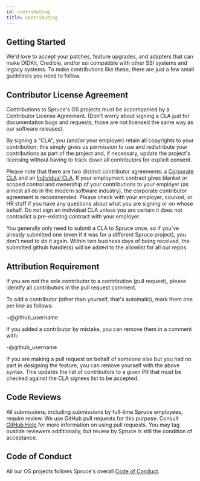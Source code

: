 ```yaml
---
id: contributing
title: Contributing
---
```


## Getting Started

We'd love to accept your patches, feature upgrades, and adapters that can make
DIDKit, Credible, and/or ssi compatible with other SSI systems and legacy
systems. To make contributions like these, there are just a few small guidelines
you need to follow.

## Contributor License Agreement

Contributions to Spruce's OS projects must be accompanied by a Contributor
License Agreement. (Don't worry about signing a CLA just for documentation bugs and
requests, those are not licensed the same way as our software releases).

By signing a "CLA", you (and/or your employer) retain all copyrights to your
contribution; this simply gives us permission to use and redistribute your
contributions as part of the project and, if necessary, update the project's
licensing without having to track down all contributors for explicit consent.

Please note that there are two distinct contributor agreements: a [Corporate
CLA][] and an [Individual CLA][]. If your employment contract gives blanket or
scoped control and ownership of your contributions to your employer (as almost
all do in the modern software industry), the corporate contributor agreement is
recommended. Please check with your employer, counsel, or HR staff if you
have any questions about what you are signing or on whose behalf. Do not sign an
individual CLA unless you are certain it does not contradict a pre-existing
contract with your employer.

You generally only need to submit a CLA to Spruce once, so if you've already
submitted one (even if it was for a different Spruce project), you don't need to
do it again. Within two business days of being received, the submitted github
handle(s) will be added to the allowlist for all our repos.

## Attribution Requirement

If you are not the sole contributor to a contribution (pull request), please
identify all contributors in the pull request comment.

To add a contributor (other than yourself, that's automatic), mark them one per
line as follows:

+@github_username

If you added a contributor by mistake, you can remove them in a comment with:

-@github_username

If you are making a pull request on behalf of someone else but you had no part
in designing the feature, you can remove yourself with the above syntax. This
updates the list of contributors to a given PR that must be checked against the
CLA signees list to be accepted.

## Code Reviews

All submissions, including submissions by full-time Spruce employees, require
review. We use GitHub pull requests for this purpose. Consult [GitHub
Help](https://help.github.com/articles/about-pull-requests/) for more
information on using pull requests. You may tag oustide reviewers additionally,
but review by Spruce is still the condition of acceptance.

## Code of Conduct

All our OS projects follows Spruce's overall [Code of Conduct][].

[corporate cla]: /assets/spruce-corporate-cla.pdf
[individual cla]: /assets/spruce-individual-cla.pdf
[code of conduct]: https://spruceid.dev/docs/code-of-conduct
